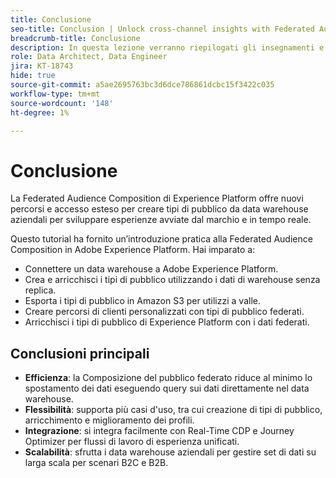 ```yaml
---
title: Conclusione
seo-title: Conclusion | Unlock cross-channel insights with Federated Audience Composition
breadcrumb-title: Conclusione
description: In questa lezione verranno riepilogati gli insegnamenti e le principali soluzioni.
role: Data Architect, Data Engineer
jira: KT-18743
hide: true
source-git-commit: a5ae2695763bc3d6dce786861dcbc15f3422c035
workflow-type: tm+mt
source-wordcount: '148'
ht-degree: 1%

---
```



# Conclusione

La Federated Audience Composition di Experience Platform offre nuovi percorsi e accesso esteso per creare tipi di pubblico da data warehouse aziendali per sviluppare esperienze avviate dal marchio e in tempo reale.

Questo tutorial ha fornito un’introduzione pratica alla Federated Audience Composition in Adobe Experience Platform. Hai imparato a:

- Connettere un data warehouse a Adobe Experience Platform.
- Crea e arricchisci i tipi di pubblico utilizzando i dati di warehouse senza replica.
- Esporta i tipi di pubblico in Amazon S3 per utilizzi a valle.
- Creare percorsi di clienti personalizzati con tipi di pubblico federati.
- Arricchisci i tipi di pubblico di Experience Platform con i dati federati.

## Conclusioni principali

- **Efficienza**: la Composizione del pubblico federato riduce al minimo lo spostamento dei dati eseguendo query sui dati direttamente nel data warehouse.
- **Flessibilità**: supporta più casi d&#39;uso, tra cui creazione di tipi di pubblico, arricchimento e miglioramento dei profili.
- **Integrazione**: si integra facilmente con Real-Time CDP e Journey Optimizer per flussi di lavoro di esperienza unificati.
- **Scalabilità**: sfrutta i data warehouse aziendali per gestire set di dati su larga scala per scenari B2C e B2B.
